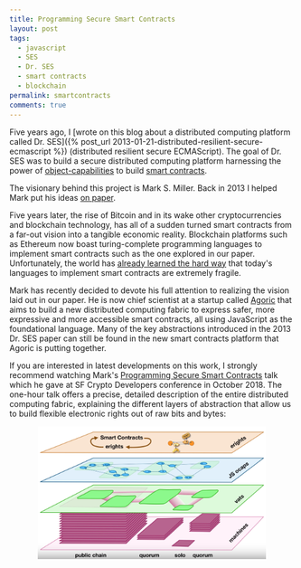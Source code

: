 ```yaml
---
title: Programming Secure Smart Contracts
layout: post
tags:
  - javascript
  - SES
  - Dr. SES
  - smart contracts
  - blockchain
permalink: smartcontracts
comments: true
---
```

Five years ago, I [wrote on this blog about a distributed computing platform called Dr. SES]({% post_url 2013-01-21-distributed-resilient-secure-ecmascript %}) (distributed resilient secure ECMAScript). The goal of Dr. SES was
to build a secure distributed computing platform harnessing the power of
[object-capabilities](https://en.wikipedia.org/wiki/Object-capability_model) to build [smart contracts](https://en.wikipedia.org/wiki/Smart_contract). 

<!--more-->

The visionary behind this project is Mark S. Miller. Back in 2013 I helped Mark put his ideas [on paper](https://ai.google/research/pubs/pub40673).

Five years later, the rise of Bitcoin and in its wake other cryptocurrencies and blockchain technology, has all of a sudden turned smart contracts from a far-out vision into a tangible economic reality. Blockchain platforms such as Ethereum now boast turing-complete programming languages to implement smart contracts such as the one explored in our paper. Unfortunately, the world has [already learned the hard way](https://medium.com/swlh/the-story-of-the-dao-its-history-and-consequences-71e6a8a551ee) that today's languages to implement smart contracts are extremely fragile.

Mark has recently decided to devote his full attention to realizing the vision laid out in our paper. He is now chief scientist at a startup called [Agoric](https://agoric.com/) that aims to build a new
distributed computing fabric to express safer, more expressive and more accessible smart contracts,
all using JavaScript as the foundational language. Many of the key abstractions introduced in the 2013 Dr. SES paper can still be found in the new smart contracts platform that Agoric is putting together.

If you are interested in latest developments on this work, I strongly
recommend watching Mark's [Programming Secure Smart Contracts](https://www.youtube.com/watch?v=Em7tHO6fXPQ) talk which he gave at SF Crypto Developers conference in October 2018. The one-hour talk offers a precise, detailed description of the entire distributed computing fabric, explaining the different layers of abstraction that allow us to build flexible electronic rights out of raw bits and bytes:

<center>
  <img src="/assets/SES_layers.png" alt="Distributed Computing layers of abstraction" width="80%">
</center>